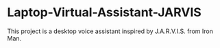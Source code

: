 # Laptop-Virtual-Assistant-JARVIS
This project is a desktop voice assistant inspired by J.A.R.V.I.S. from Iron Man.
